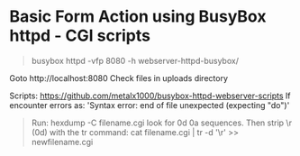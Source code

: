 # Basic Form Action using BusyBox httpd - CGI scripts

> busybox httpd -vfp 8080 -h webserver-httpd-busybox/

Goto http://localhost:8080
Check files in uploads directory


Scripts: https://github.com/metalx1000/busybox-httpd-webserver-scripts
If encounter errors as: 'Syntax error: end of file unexpected (expecting "do")'
> Run: 
    hexdump -C filename.cgi 
    look for 0d 0a sequences. Then strip \r (0d) with the tr command:
    cat filename.cgi | tr -d '\r' >> newfilename.cgi